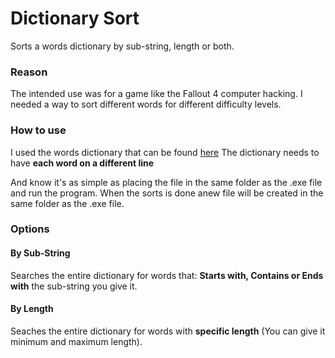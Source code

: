 # Dictionary Sort
  Sorts a words dictionary by sub-string, length or both.

### Reason
  The intended use was for a game like the Fallout 4 computer hacking. I needed a way to sort different words for different difficulty levels.

### How to use
  I used the words dictionary that can be found [here](https://github.com/dwyl/english-words)
  The dictionary needs to have **each word on a different line**

  And know it's as simple as placing the file in the same folder as the .exe file and run the program.
  When the sorts is done anew file will be created in the same folder as the .exe file.

### Options
  #### By Sub-String
  Searches the entire dictionary for words that: **Starts with, Contains or Ends with** the sub-string you give it.

  #### By Length
  Seaches the entire dictionary for words with **specific length** (You can give it minimum and maximum length).
